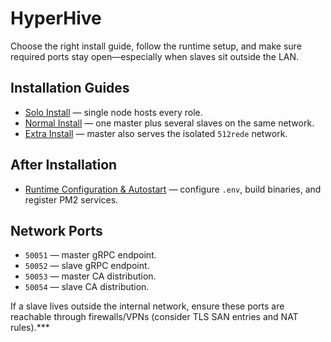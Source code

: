 # HyperHive
Choose the right install guide, follow the runtime setup, and make sure required ports stay open—especially when slaves sit outside the LAN.

## Installation Guides
- [Solo Install](SOLO-INSTALL.md) — single node hosts every role.
- [Normal Install](NORMAL-INSTALL.md) — one master plus several slaves on the same network.
- [Extra Install](EXTRA-INSTALL.md) — master also serves the isolated `512rede` network.

## After Installation
- [Runtime Configuration & Autostart](RUNTIME-SETUP.md) — configure `.env`, build binaries, and register PM2 services.

## Network Ports
- `50051` — master gRPC endpoint.
- `50052` — slave gRPC endpoint.
- `50053` — master CA distribution.
- `50054` — slave CA distribution.

If a slave lives outside the internal network, ensure these ports are reachable through firewalls/VPNs (consider TLS SAN entries and NAT rules).***
